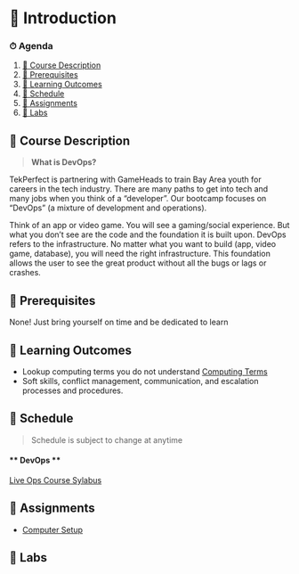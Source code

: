 # 👋 Introduction 


### ⏱ Agenda <!-- {docsify-ignore} -->
1. [📘 Course Description](#📘-course-description)
1. [🎯 Prerequisites](#🎯-prerequisites)
1. [📝 Learning Outcomes](#📝-learning-outcomes)
1. [📅 Schedule](#📅-schedule)
1. [📏 Assignments](#📏-Assignments)
1. [🧪 Labs](#🧪-Labs)



## 📘 Course Description <!-- {docsify-ignore} -->
> **What is DevOps?**

TekPerfect is partnering with GameHeads to train Bay Area youth for careers in the tech industry. There are many paths to get into tech and many jobs when you think of a “developer”. Our bootcamp focuses on “DevOps” (a mixture of development and operations).

Think of an app or video game. You will see a gaming/social experience. But what you don’t see are the code and the foundation it is built upon. DevOps refers to the infrastructure. No matter what you want to build (app, video game, database), you will need the right infrastructure. This foundation allows the user to see the great product without all the bugs or lags or crashes.

## 🎯 Prerequisites <!-- {docsify-ignore} -->
None! Just bring yourself on time and be dedicated to learn

## 📝 Learning Outcomes <!-- {docsify-ignore} -->

- Lookup computing terms you do not understand [Computing Terms](https://www.dataprise.com/it-glossary)
- Soft skills, conflict management, communication, and escalation processes and procedures.

## 📅 Schedule
> Schedule is subject to change at anytime

#### ** DevOps **

[Live Ops Course Sylabus](/courses/01-Introduction/lessons/liveops-course-syllabus.md)

## 📏 Assignments
- [ Computer Setup](/courses/01-Introduction/lessons/computer-setup.md)

## 🧪 Labs


